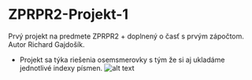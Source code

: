 # ZPRPR2-Projekt-1
Prvý projekt na predmete ZPRPR2 + doplnený o časť s prvým zápočtom. Autor Richard Gajdošík.
* Projekt sa týka riešenia osemsmerovky s tým že si aj ukladáme jednotlivé indexy písmen.
![alt text](https://github.com/RIKOG/ZPRPR2-Projekt-1/blob/master/Zadanie_projekt_ZPRPR2_1.png?raw=true)
